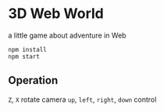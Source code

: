 # 3D Web World

a little game about adventure in Web

```
npm install
npm start
```

## Operation

`Z`, `X` rotate camera
`up`, `left`, `right`, `down` control
